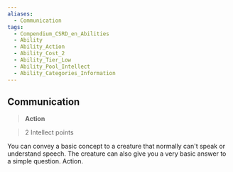 ```yaml
---
aliases:
  - Communication
tags:
  - Compendium_CSRD_en_Abilities
  - Ability
  - Ability_Action
  - Ability_Cost_2
  - Ability_Tier_Low
  - Ability_Pool_Intellect
  - Ability_Categories_Information
---
```

  
    
## Communication    
>**Action**    
>2 Intellect points  
    
You can convey a basic concept to a creature that normally can't speak or understand speech. The creature can also give you a very basic answer to a simple question. Action.